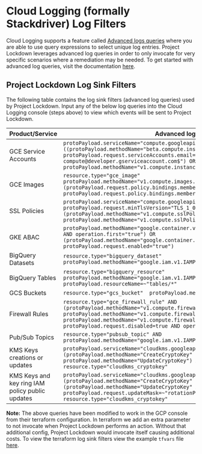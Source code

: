 # Cloud Logging (formally Stackdriver) Log Filters

Cloud Logging supports a feature called [Advanced logs queries](https://cloud.google.com/logging/docs/view/advanced-queries) where you are able to use query expressions to select unique log entries. Project Lockdown leverages advanced log queries in order to only invocate for very specific scenarios where a remediation may be needed. To get started with advanced log queries, visit the documentation [here](https://cloud.google.com/logging/docs/view/advanced-queries#getting-started).

## Project Lockdown Log Sink Filters

The following table contains the log sink filters (advanced log queries) used by Project Lockdown. Input any of the below log queries into the Cloud Logging console (steps above) to view which events will be sent to Project Lockdown.

| Product/Service | Advanced log query |
|-----------------|--------------------|
| GCE Service Accounts | `protoPayload.serviceName="compute.googleapis.com" AND ((protoPayload.methodName="beta.compute.instances.insert" AND protoPayload.request.serviceAccounts.email=~"^\\d{1,12}-compute@developer.gserviceaccount.com$") OR protoPayload.methodName="v1.compute.instances.start")`
| GCE Images | `resource.type="gce_image" protoPayload.methodName="v1.compute.images.setIamPolicy" AND (protoPayload.request.policy.bindings.members="allAuthenticatedUsers" OR protoPayload.request.policy.bindings.members="allUsers")`
| SSL Policies | `protoPayload.serviceName="compute.googleapis.com" protoPayload.request.minTlsVersion="TLS_1_0" AND (protoPayload.methodName="v1.compute.sslPolicies.patch" OR protoPayload.methodName="v1.compute.sslPolicies.insert")`
| GKE ABAC | `protoPayload.methodName="google.container.v1beta1.ClusterManager.CreateCluster" AND operation.first="true") OR (protoPayload.methodName="google.container.v1.ClusterManager.SetLegacyAbac" AND protoPayload.request.enabled="true")`
| BigQuery Datasets | `resource.type="bigquery_dataset" protoPayload.methodName="google.iam.v1.IAMPolicy.SetIamPolicy"`
| BigQuery Tables | `resource.type="bigquery_resource" protoPayload.methodName="google.iam.v1.IAMPolicy.SetIamPolicy" protoPayload.resourceName=~"tables/*"`
| GCS Buckets| `resource.type="gcs_bucket"  protoPayload.methodName="storage.setIamPermissions"`
| Firewall Rules | `resource.type="gce_firewall_rule" AND (protoPayload.methodName="v1.compute.firewalls.insert" OR protoPayload.methodName="v1.compute.firewalls.update" OR protoPayload.methodName="v1.compute.firewalls.patch") AND NOT protoPayload.request.disabled=true AND operation.last=true`
| Pub/Sub Topics | `resource.type="pubsub_topic" AND protoPayload.methodName="google.iam.v1.IAMPolicy.SetIamPolicy"`
| KMS Keys creations or updates | `protoPayload.serviceName="cloudkms.googleapis.com" AND (protoPayload.methodName="CreateCryptoKey" OR protoPayload.methodName="UpdateCryptoKey") AND resource.type="cloudkms_cryptokey"`
| KMS Keys and key ring IAM policy public updates | `protoPayload.serviceName="cloudkms.googleapis.com" AND (protoPayload.methodName="CreateCryptoKey" OR (protoPayload.methodName="UpdateCryptoKey" AND protoPayload.request.updateMask=~"rotationPeriod")) AND resource.type="cloudkms_cryptokey"`



__Note:__ The above queries have been modified to work in the GCP console from their terraform configuration. In terraform we add an extra parameter to not invocate when Project Lockdown performs an action. Without that additional config, Project Lockdown would invocate itself causing additional costs. To view the terraform log sink filters view the example `tfvars` file [here](../terraform.tfvars).
